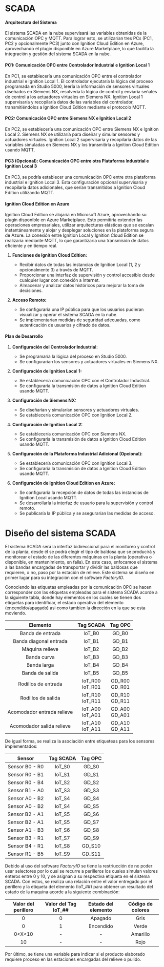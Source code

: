 # SCADA

#### Arquitectura del Sistema

El sistema SCADA en la nube supervisará las variables obtenidas de la comunicación OPC y MQTT. Para lograr esto, se utilizarían tres PCs (PC1, PC2 y opcionalmente PC3) junto con Ignition Cloud Edition en Azure, aprovechando el plugin disponible en Azure Marketplace, lo que facilita la integración y gestión del sistema SCADA en la nube.

#### PC1: Comunicación OPC entre Controlador Industrial e Ignition Local 1

En PC1, se establecería una comunicación OPC entre el controlador industrial e Ignition Local 1. El controlador ejecutaría la lógica del proceso programada en Studio 5000, leería la información de sensores virtuales diseñados en Siemens NX, resolvería la lógica de control y enviaría señales de control a los actuadores virtuales en Siemens NX. Ignition Local 1 supervisaría y recopilaría datos de las variables del controlador, transmitiéndolos a Ignition Cloud Edition mediante el protocolo MQTT.

#### PC2: Comunicación OPC entre Siemens NX e Ignition Local 2

En PC2, se establecería una comunicación OPC entre Siemens NX e Ignition Local 2. Siemens NX se utilizaría para diseñar y simular sensores y actuadores virtuales. Ignition Local 2 supervisaría y recopilaría datos de las variables simuladas en Siemens NX y los transmitiría a Ignition Cloud Edition usando MQTT.

#### PC3 (Opcional): Comunicación OPC entre otra Plataforma Industrial e Ignition Local 3

En PC3, se podría establecer una comunicación OPC entre otra plataforma industrial e Ignition Local 3. Esta configuración opcional supervisaría y recopilaría datos adicionales, que serían transmitidos a Ignition Cloud Edition utilizando MQTT.

#### Ignition Cloud Edition en Azure

Ignition Cloud Edition se alojaría en Microsoft Azure, aprovechando su plugin disponible en Azure Marketplace. Esto permitiría extender las operaciones empresariales, utilizar arquitecturas elásticas que se escalan instantáneamente y alojar y desplegar soluciones en la plataforma segura de Azure. La conexión entre Ignition Local y Ignition Cloud Edition se realizaría mediante MQTT, lo que garantizaría una transmisión de datos eficiente y en tiempo real.

1. **Funciones de Ignition Cloud Edition:**
   - Recibir datos de todas las instancias de Ignition Local (1, 2 y opcionalmente 3) a través de MQTT.
   - Proporcionar una interfaz de supervisión y control accesible desde cualquier lugar con conexión a Internet.
   - Almacenar y analizar datos históricos para mejorar la toma de decisiones.

2. **Acceso Remoto:**
   - Se configuraría una IP pública para que los usuarios pudieran visualizar y operar el sistema SCADA en la nube.
   - Se implementarían medidas de seguridad adecuadas, como autenticación de usuarios y cifrado de datos.

#### Plan de Desarrollo

1. **Configuración del Controlador Industrial:**
   - Se programaría la lógica del proceso en Studio 5000.
   - Se configurarían los sensores y actuadores virtuales en Siemens NX.

2. **Configuración de Ignition Local 1:**
   - Se establecería comunicación OPC con el Controlador Industrial.
   - Se configuraría la transmisión de datos a Ignition Cloud Edition usando MQTT.

3. **Configuración de Siemens NX:**
   - Se diseñarían y simularían sensores y actuadores virtuales.
   - Se establecería comunicación OPC con Ignition Local 2.

4. **Configuración de Ignition Local 2:**
   - Se establecería comunicación OPC con Siemens NX.
   - Se configuraría la transmisión de datos a Ignition Cloud Edition usando MQTT.

5. **Configuración de la Plataforma Industrial Adicional (Opcional):**
   - Se establecería comunicación OPC con Ignition Local 3.
   - Se configuraría la transmisión de datos a Ignition Cloud Edition usando MQTT.

6. **Configuración de Ignition Cloud Edition en Azure:**
   - Se configuraría la recepción de datos de todas las instancias de Ignition Local usando MQTT.
   - Se desarrollaría la interfaz de usuario para la supervisión y control remoto.
   - Se publicaría la IP pública y se asegurarían las medidas de acceso.


# Diseño del sistema SCADA

El sistema SCADA será la interfaz bidireccional para el monitoreo y control de la planta, desde él se podrá elegir el tipo de baldosa que se producirá y monitorear el estado de las diferentes máquinas en la planta (operativa o disponible, en mantenimiento, en falla). En este caso, enfocamos el sistema a las bandas encargadas de transportar y dividir las baldosas que requieren, o no, paso por la estación de relieve. Este sistema se diseño en primer lugar para su integración con el software _FactoryIO_.

Conociendo las etiquetas empleadas por la comunicación OPC se hacen corresponder con las etiquetas empleadas para el sistema SCADA acorde a la siguiente tabla, donde hay elementos en los cuales se tienen dos etiquetas para identificar, el estado operativo del elemento (encendido/apagado) asi como tambien la dirección en la que se esta moviendo. 

|Elemento|Tag SCADA|Tag OPC|
|:---:|:---:|:---:|
|Banda de entrada|IoT_B0|GD_B0|
|Banda diagonal entrada|IoT_B1|GD_B1|
|Máquina relieve|IoT_B2|GD_B2|
|Banda curva|IoT_B3|GD_B3|
|Banda larga|IoT_B4|GD_B4|
|Banda de salida|IoT_B5|GD_B5|
|Rodillos de entrada|IoT_R00<br>IoT_R01|GD_R00<br>GD_R01|
|Rodillos de salida|IoT_R10<br>IoT_R11|GD_R10<br>GD_R11|
|Acomodador entrada relieve|IoT_A00<br>IoT_A01|GD_A00<br>GD_A01|
|Acomodador salida relieve|IoT_A10<br>IoT_A11|GD_A10<br>GD_A11|

De igual forma, se realiza la asociación entre etiqueteas para los sensores implementados:

|Sensor|Tag SCADA|Tag OPC|
|:---:|:---:|:---:|
|Sensor B0 - R0|IoT_S0|GD_S0|
|Sensor R0 - B1|IoT_S1|GD_S1|
|Sensor R0 - B4|IoT_S2|GD_S2|
|Sensor B1 - A0|IoT_S3|GD_S3|
|Sensor A0 - B2|IoT_S4|GD_S4|
|Sensor A0 - B2|IoT_S4|GD_S5|
|Sensor B2 - A1|IoT_S5|GD_S6|
|Sensor B2 - A1|IoT_S5|GD_S7|
|Sensor A1 - B3|IoT_S6|GD_S8|
|Sensor B3 - R1|IoT_S7|GD_S9|
|Sensor B4 - R1|IoT_S8|GD_S10|
|Sensor R1 - B5|IoT_S9|GD_S11|

Debido al uso del software _FactoryIO_ se tiene la restriucción de no poder usar selectores por lo cual se recurre a perilleros los cuales simulan valores enteros entre 0 y 10, y se asignan a su respectiva etiqueta en el sistema SCADA. Con estos, se realiza una relación entre el valor entregado por el perillero y la etiqueta del elemento (IoT_##) para obtener un resultado del estado de la maquina acorde a la siguiente combinación:

|**Valor del perillero**|**Valor del Tag IoT_##**|**Estado del elemento**|**Código de colores**|
|:---:|:---:|:---:|:---:|
|0|0|Apagado|Gris|
|0|1|Encendido|Verde|
|0<X<10|-|-|Amarillo|
|10|-|-|Rojo|

Por último, se tiene una variable para indicar si el producto elaborado requiere proceso en las estaciones encargadas del relieve o pulido.

